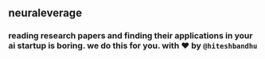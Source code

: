 ## neuraleverage

### reading research papers and finding their applications in your ai startup is boring. we do this for you. with ❤️ by `@hiteshbandhu`
